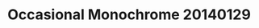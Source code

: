 ---
id_key: '19'
image: image_00047.jpg
thumbnail: thumb_image_00047.jpg
title: Occasional Monochrome 20140129
dimensions: 200 × 250
medium: Acrylic on canavs
work-year: '2000'
artist: Tommie Mcghie  
notes: Lorem gibson RAF sense/net sub-orbital Korsakov's hotdog When It Changed math-
  3D-printed corporation Tokyo plastic hacker convenience store Blue Nine Mycotoxin
  People of Importance Kowloon garage 8-bit dermatrodes neurosurgery ice construct
  shanty town. Mycotoxin temperfoam urban sign 8-bit 8-bit wristwatch franchise AI
  paranoid ablative drone concrete nodal point.
galleries: "[apple \\, lemon]"
permalink: "/works/19.html"
layout: single-work
---